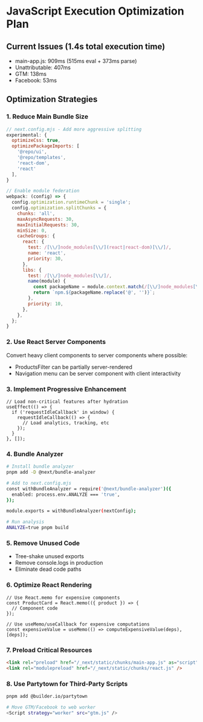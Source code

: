 # JavaScript Execution Optimization Plan

## Current Issues (1.4s total execution time)
- main-app.js: 909ms (515ms eval + 373ms parse)
- Unattributable: 407ms
- GTM: 138ms
- Facebook: 53ms

## Optimization Strategies

### 1. Reduce Main Bundle Size
```javascript
// next.config.mjs - Add more aggressive splitting
experimental: {
  optimizeCss: true,
  optimizePackageImports: [
    '@repo/ui',
    '@repo/templates',
    'react-dom',
    'react'
  ],
}

// Enable module federation
webpack: (config) => {
  config.optimization.runtimeChunk = 'single';
  config.optimization.splitChunks = {
    chunks: 'all',
    maxAsyncRequests: 30,
    maxInitialRequests: 30,
    minSize: 0,
    cacheGroups: {
      react: {
        test: /[\\/]node_modules[\\/](react|react-dom)[\\/]/,
        name: 'react',
        priority: 30,
      },
      libs: {
        test: /[\\/]node_modules[\\/]/,
        name(module) {
          const packageName = module.context.match(/[\\/]node_modules[\\/](.*?)([\\/]|$)/)[1];
          return `npm.${packageName.replace('@', '')}`;
        },
        priority: 10,
      },
    },
  };
}
```

### 2. Use React Server Components
Convert heavy client components to server components where possible:
- ProductsFilter can be partially server-rendered
- Navigation menu can be server component with client interactivity

### 3. Implement Progressive Enhancement
```tsx
// Load non-critical features after hydration
useEffect(() => {
  if ('requestIdleCallback' in window) {
    requestIdleCallback(() => {
      // Load analytics, tracking, etc
    });
  }
}, []);
```

### 4. Bundle Analyzer
```bash
# Install bundle analyzer
pnpm add -D @next/bundle-analyzer

# Add to next.config.mjs
const withBundleAnalyzer = require('@next/bundle-analyzer')({
  enabled: process.env.ANALYZE === 'true',
});

module.exports = withBundleAnalyzer(nextConfig);

# Run analysis
ANALYZE=true pnpm build
```

### 5. Remove Unused Code
- Tree-shake unused exports
- Remove console.logs in production
- Eliminate dead code paths

### 6. Optimize React Rendering
```tsx
// Use React.memo for expensive components
const ProductCard = React.memo(({ product }) => {
  // Component code
});

// Use useMemo/useCallback for expensive computations
const expensiveValue = useMemo(() => computeExpensiveValue(deps), [deps]);
```

### 7. Preload Critical Resources
```html
<link rel="preload" href="/_next/static/chunks/main-app.js" as="script" />
<link rel="modulepreload" href="/_next/static/chunks/react.js" />
```

### 8. Use Partytown for Third-Party Scripts
```bash
pnpm add @builder.io/partytown

# Move GTM/Facebook to web worker
<Script strategy="worker" src="gtm.js" />
```